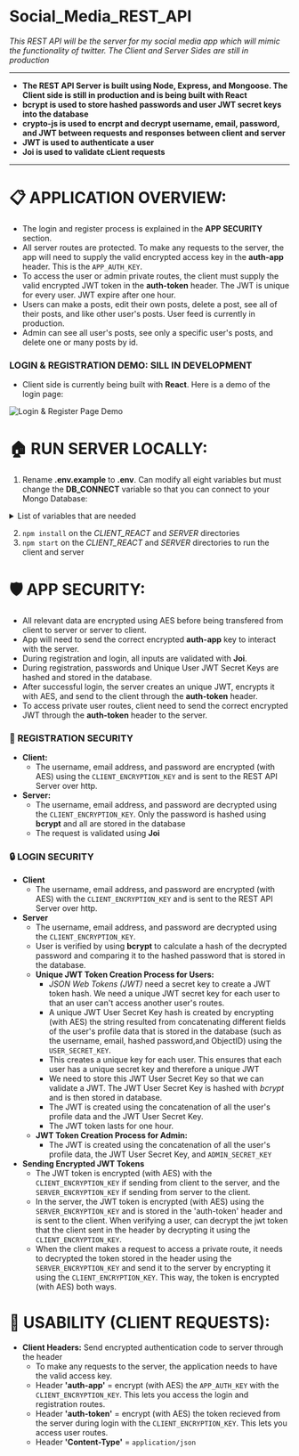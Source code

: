 # Social_Media_REST_API

*This REST API will be the server for my social media app which will mimic the functionality of twitter. The Client and Server Sides are still in production*

----------------------
* **The REST API Server is built using Node, Express, and Mongoose. The Client side is still in production and is being built with React** 
* **bcrypt is used to store hashed passwords and user JWT secret keys into the database**
* **crypto-js is used to encrpt and decrypt username, email, password, and JWT between requests and responses between client and server**
* **JWT is used to authenticate a user**
* **Joi is used to validate cLient requests**
----------------------

# 📋 APPLICATION OVERVIEW:
* The login and register process is explained in the **APP SECURITY** section.
* All server routes are protected. To make any requests to the server, the app will need to supply the valid encrypted access key in the **auth-app** header. This is the `APP_AUTH_KEY`. 
* To access the user or admin private routes, the client must supply the valid encrypted JWT token in the **auth-token** header. The JWT is unique for every user. JWT expire after one hour. 
* Users can make a posts, edit their own posts, delete a post, see all of their posts, and like other user's posts. User feed is currently in production.
* Admin can see all user's posts, see only a specific user's posts, and delete one or many posts by id. 
### LOGIN & REGISTRATION DEMO: SILL IN DEVELOPMENT
 * Client side is currently being built with **React**. Here is a demo of the login page:

 ![Login & Register Page Demo](login_register_demo.gif)


 

# 🏠 RUN SERVER LOCALLY:
1) Rename **.env.example** to **.env**. Can modify all eight variables but must change the **DB_CONNECT** variable so that you can connect to your Mongo Database: 
<details>      
  <summary> List of variables that are needed </summary>
 
     * `DB_CONNECT`  - Store your MongoDB Connection URL
     * `ADMIN_EMAIL` - This is the email address of the admin account.
     * `APP_AUTH_KEY` - Need this key to give the client permission to talk to the server. This is to stop unauthorized apps to attack the server with new user registrations and ultimately overload the database.
     * `ADMIN_SECRET_KEY` - This will be used to make the admin's JWT
     * `USER_SECRET_KEY`  - This will be used to make the user's JWT
     * `SERVER_ENCRYPTION_KEY`   - This key will help the client decrypt the JWT token that is sent from the server durign login.
     * `CLIENT_ENCRYPTION_KEY`   - This key will help the server decrypt the password and the JWT token that is sent from the client during registration and login.
     * `SALT_NUM = 10`    - Can keep this as is. This is the salt number to hash the password and the JWT User Secret Key to store in the database. Can change this number every year to change the hashing algorithm of these fields.
   </details>
   
   
2) `npm install` on the *CLIENT_REACT* and *SERVER* directories
3) `npm start` on the *CLIENT_REACT* and *SERVER* directories to run the client and server 

# 🛡️ APP SECURITY:
  * All relevant data are encrypted using AES before being transfered from client to server or server to client.
  * App will need to send the correct encrypted **auth-app** key to interact with the server.
  * During registration and login, all inputs are validated with **Joi**.
  * During registration, passwords and Unique User JWT Secret Keys are hashed and stored in the database.
  * After successful login, the server creates an unique JWT, encrypts it with AES, and send to the client through the **auth-token** header.
  * To access private user routes, client need to send the correct encrypted JWT through the **auth-token** header to the server. 

  
### 🔑 REGISTRATION SECURITY
* **Client:** 
  * The username, email address, and password are encrypted (with AES) using the `CLIENT_ENCRYPTION_KEY` and is sent to the REST API Server over http. 
* **Server:** 
  * The username, email address, and password are decrypted using the `CLIENT_ENCRYPTION_KEY`. Only the password is hashed using **bcrypt** and all are stored in the database
  * The request is validated using **Joi**

### 🔒 LOGIN SECURITY
* **Client**
  * The username, email address, and password are encrypted (with AES) with the `CLIENT_ENCRYPTION_KEY` and is sent to the REST API Server over http. 
* **Server**
  * The username, email address, and password are decrypted using the `CLIENT_ENCRYPTION_KEY`.
  * User is verified by using **bcrypt** to calculate a hash of the decrypted password and comparing it to the hashed password that is stored in the database. 
  * **Unique JWT Token Creation Process for Users:**
    * *JSON Web Tokens (JWT)* need a secret key to create a JWT token hash. We need a unique JWT secret key for each user to that an user can't access another user's routes.
    * A unique JWT User Secret Key hash is created by encrypting (with AES) the string resulted from concatenating different fields of the user's profile data that is stored in the database (such as the username, email, hashed password,and ObjectID) using the `USER_SECRET_KEY`.
    * This creates a unique key for each user. This ensures that each user has a unique secret key and therefore a unique JWT
    * We need to store this JWT User Secret Key so that we can validate a JWT. The JWT User Secret Key is hashed with *bcrypt* and is then stored in database.
    * The JWT is created using the concatenation of all the user's profile data and the JWT User Secret Key.
    * The JWT token lasts for one hour.
  * **JWT Token Creation Process for Admin:**
    * The JWT is created using the concatenation of all the user's profile data, the JWT User Secret Key, and `ADMIN_SECRET_KEY`
* **Sending Encrypted JWT Tokens**
  * The JWT token is encrypted (with AES) with the `CLIENT_ENCRYPTION_KEY` if sending from client to the server, and the `SERVER_ENCRYPTION_KEY` if sending from server to the client.
  * In the server, the JWT token is encrypted (with AES) using the `SERVER_ENCRYPTION_KEY` and is stored in the 'auth-token' header and is sent to the client. When verifying a user, can decrypt the jwt token that the client sent in the header by decrypting it using the `CLIENT_ENCRYPTION_KEY`. 
  * When the client makes a request to access a private route, it needs to decrypted the token stored in the header using the `SERVER_ENCRYPTION_KEY` and send it to the server by encrypting it using the `CLIENT_ENCRYPTION_KEY`. This way, the token is encrypted (with AES) both ways.

# 📐 USABILITY (CLIENT REQUESTS):
* **Client Headers:** Send encrypted authentication code to server through the header
  * To make any requests to the server, the application needs to have the valid access key. 
  * Header **'auth-app'** = encrypt (with AES) the `APP_AUTH_KEY` with the `CLIENT_ENCRYPTION_KEY`. This lets you access the login and registration routes.
  * Header **'auth-token'** = encrypt (with AES) the token recieved from the server during login with the `CLIENT_ENCRYPTION_KEY`. This lets you access user routes.
  * Header **'Content-Type'** = `application/json`


  
  


